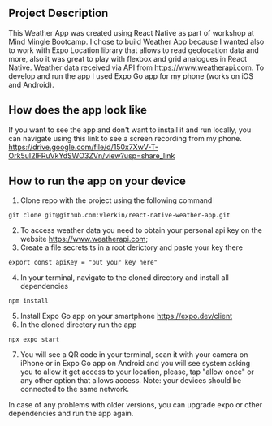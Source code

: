 ## Project Description
This Weather App was created using React Native as part of workshop at Mind Mingle Bootcamp. I chose to build Weather App because I wanted also to work with Expo Location library that allows to read geolocation data and more, also it was great to play with flexbox and grid analogues in React Native. Weather data received via API from https://www.weatherapi.com.
To develop and run the app I used Expo Go app for my phone (works on iOS and Android).

## How does the app look like
If you want to see the app and don't want to install it and run locally, you can navigate using this link to see a screen recording from my phone.
https://drive.google.com/file/d/150x7XwV-T-Ork5uI2lFRuVkYdSWO3ZVn/view?usp=share_link

## How to run the app on your device
1. Clone repo with the project using the following command
```
git clone git@github.com:vlerkin/react-native-weather-app.git
```
2. To access weather data you need to obtain your personal api key on the website https://www.weatherapi.com;
3. Create a file secrets.ts in a root derictory and paste your key there
```
export const apiKey = "put your key here"
```
4. In your terminal, navigate to the cloned directory and install all dependencies
```
npm install
```
5. Install Expo Go app on your smartphone https://expo.dev/client
6. In the cloned directory run the app
```
npx expo start
```
7. You will see a QR code in your terminal, scan it with your camera on iPhone or in Expo Go app on Android and you will see system asking you to allow it get access to your location, please, tap "allow once" or any other option that allows access. Note: your devices should be connected to the same network.

In case of any problems with older versions, you can upgrade expo or other dependencies and run the app again. 
